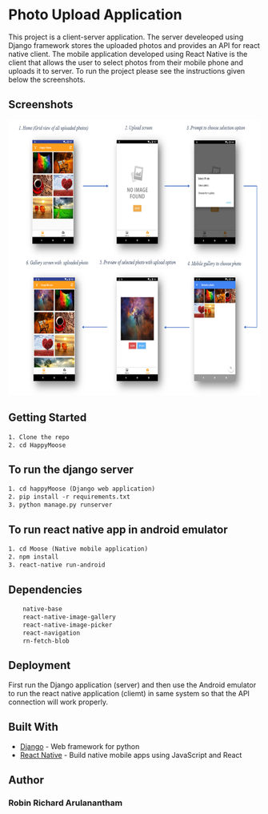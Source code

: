 # Photo Upload Application

This project is a client-server application. The server develeoped using Django framework stores the uploaded photos and provides an API for react native client. The mobile application developed using React Native is the client that allows the user to select photos from their mobile phone and uploads it to server. To run the project please see the instructions given below the screenshots. 

## Screenshots

<img src="/screenshot/screenshot.PNG" width="800" height="550" />

## Getting Started


```
1. Clone the repo
2. cd HappyMoose
```
## To run the django server
```
1. cd happyMoose (Django web application)
2. pip install -r requirements.txt
3. python manage.py runserver
```
## To run react native app in android emulator
```
1. cd Moose (Native mobile application)
2. npm install
3. react-native run-android
```
## Dependencies

```
    native-base
    react-native-image-gallery
    react-native-image-picker
    react-navigation
    rn-fetch-blob
```


## Deployment

First run the Django application (server) and then use the Android emulator to run the react native application (cliemt) in same system so that the API connection will work properly.

## Built With

* [Django](https://docs.djangoproject.com/en/2.1/intro/) - Web framework for python
* [React Native](https://facebook.github.io/react-native/docs/getting-started.html) - Build native mobile apps using JavaScript and React

## Author

### Robin Richard Arulanantham 

<!-- ## License

This project is licensed under the MIT License - see the [LICENSE.md](LICENSE.md) file for details -->


